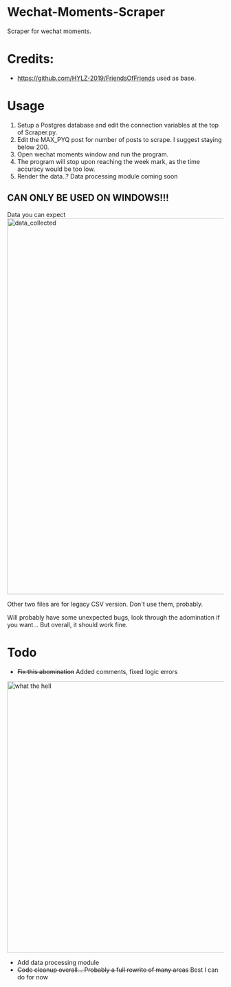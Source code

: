 # Wechat-Moments-Scraper
Scraper for wechat moments.

# Credits:
  - https://github.com/HYLZ-2019/FriendsOfFriends used as base.

# Usage
1. Setup a Postgres database and edit the connection variables at the top of Scraper.py.
2. Edit the MAX_PYQ post for number of posts to scrape. I suggest staying below 200.
3. Open wechat moments window and run the program.
4. The program will stop upon reaching the week mark, as the time accuracy would be too low.
5. Render the data..? Data processing module coming soon
## CAN ONLY BE USED ON WINDOWS!!! ##

Data you can expect
<img width="873" alt="data_collected" src="https://user-images.githubusercontent.com/60602265/213367076-12ef39b7-efff-4c26-8d53-6033ac9684bd.png">


Other two files are for legacy CSV version. Don't use them, probably.

Will probably have some unexpected bugs, look through the adomination if you want... But overall, it should work fine.

# Todo
- ~~Fix this abomination~~ Added comments, fixed logic errors

<img width="630" alt="what the hell" src="https://user-images.githubusercontent.com/60602265/213367001-739212ba-e0ae-4535-a8ec-b82d5e4c6e60.png">

- Add data processing module
- ~~Code cleanup overall... Probably a full rewrite of many areas~~ Best I can do for now
